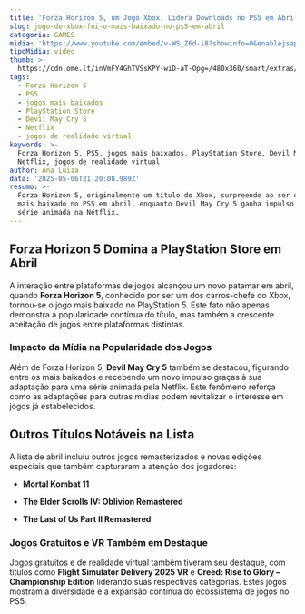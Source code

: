 ```yaml
---
title: 'Forza Horizon 5, um Jogo Xbox, Lidera Downloads no PS5 em Abril'
slug: jogo-de-xbox-foi-o-mais-baixado-no-ps5-em-abril
categoria: GAMES
midia: 'https://www.youtube.com/embed/v-WS_Z6d-i8?showinfo=0&enablejsapi=1'
tipoMidia: video
thumb: >-
  https://cdn.ome.lt/inVmFY4GhTVSsKPY-wiD-aT-Opg=/480x360/smart/extras/conteudos/Captura_de_tela_2025-05-06_174209.png
tags:
  - Forza Horizon 5
  - PS5
  - jogos mais baixados
  - PlayStation Store
  - Devil May Cry 5
  - Netflix
  - jogos de realidade virtual
keywords: >-
  Forza Horizon 5, PS5, jogos mais baixados, PlayStation Store, Devil May Cry 5,
  Netflix, jogos de realidade virtual
author: Ana Luiza
data: '2025-05-06T21:20:08.989Z'
resumo: >-
  Forza Horizon 5, originalmente um título do Xbox, surpreende ao ser o jogo
  mais baixado no PS5 em abril, enquanto Devil May Cry 5 ganha impulso por sua
  série animada na Netflix.
---
```




## Forza Horizon 5 Domina a PlayStation Store em Abril

A interação entre plataformas de jogos alcançou um novo patamar em abril, quando **Forza Horizon 5**, conhecido por ser um dos carros-chefe do Xbox, tornou-se o jogo mais baixado no PlayStation 5. Este fato não apenas demonstra a popularidade contínua do título, mas também a crescente aceitação de jogos entre plataformas distintas.

### Impacto da Mídia na Popularidade dos Jogos

Além de Forza Horizon 5, **Devil May Cry 5** também se destacou, figurando entre os mais baixados e recebendo um novo impulso graças à sua adaptação para uma série animada pela Netflix. Este fenômeno reforça como as adaptações para outras mídias podem revitalizar o interesse em jogos já estabelecidos.

## Outros Títulos Notáveis na Lista

A lista de abril incluiu outros jogos remasterizados e novas edições especiais que também capturaram a atenção dos jogadores:

- **Mortal Kombat 11**

- **The Elder Scrolls IV: Oblivion Remastered**

- **The Last of Us Part II Remastered**

### Jogos Gratuitos e VR Também em Destaque

Jogos gratuitos e de realidade virtual também tiveram seu destaque, com títulos como **Flight Simulator Delivery 2025 VR** e **Creed: Rise to Glory – Championship Edition** liderando suas respectivas categorias. Estes jogos mostram a diversidade e a expansão contínua do ecossistema de jogos no PS5.
